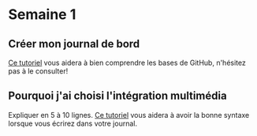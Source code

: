 # Semaine 1
## Créer mon journal de bord
[Ce tutoriel](https://guides.github.com/activities/hello-world/) vous aidera à bien comprendre les bases de GitHub, n'hésitez pas à le consulter!

## Pourquoi j'ai choisi l'intégration multimédia
Expliquer en 5 à 10 lignes. [Ce tutoriel](https://guides.github.com/features/mastering-markdown/) vous aidera à avoir la bonne syntaxe lorsque vous écrirez dans votre journal. 
